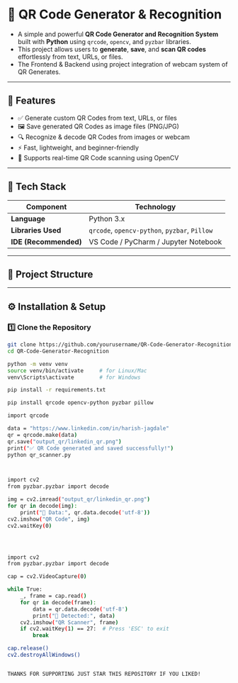# 📱 QR Code Generator & Recognition

- A simple and powerful **QR Code Generator and Recognition System** built with **Python** using `qrcode`, `opencv`, and `pyzbar` libraries.  
- This project allows users to **generate**, **save**, and **scan QR codes** effortlessly from text, URLs, or files.
- The Frontend & Backend using project integration of webcam system of QR Generates.

---

## 🚀 Features

- ✅ Generate custom QR Codes from text, URLs, or files  
- 🖼️ Save generated QR Codes as image files (PNG/JPG)  
- 🔍 Recognize & decode QR Codes from images or webcam  
- ⚡ Fast, lightweight, and beginner-friendly  
- 🧠 Supports real-time QR Code scanning using OpenCV  

---

## 🧩 Tech Stack

| Component | Technology |
|------------|-------------|
| **Language** | Python 3.x |
| **Libraries Used** | `qrcode`, `opencv-python`, `pyzbar`, `Pillow` |
| **IDE (Recommended)** | VS Code / PyCharm / Jupyter Notebook |

---

## 📂 Project Structure



---

## ⚙️ Installation & Setup

### 1️⃣ Clone the Repository
```bash
git clone https://github.com/yourusername/QR-Code-Generator-Recognition.git
cd QR-Code-Generator-Recognition

python -m venv venv
source venv/bin/activate     # for Linux/Mac
venv\Scripts\activate        # for Windows

pip install -r requirements.txt

pip install qrcode opencv-python pyzbar pillow

import qrcode

data = "https://www.linkedin.com/in/harish-jagdale"
qr = qrcode.make(data)
qr.save("output_qr/linkedin_qr.png")
print("✅ QR Code generated and saved successfully!")
python qr_scanner.py



import cv2
from pyzbar.pyzbar import decode

img = cv2.imread("output_qr/linkedin_qr.png")
for qr in decode(img):
    print("📜 Data:", qr.data.decode('utf-8'))
cv2.imshow("QR Code", img)
cv2.waitKey(0)




import cv2
from pyzbar.pyzbar import decode

cap = cv2.VideoCapture(0)

while True:
    _, frame = cap.read()
    for qr in decode(frame):
        data = qr.data.decode('utf-8')
        print("📜 Detected:", data)
    cv2.imshow("QR Scanner", frame)
    if cv2.waitKey(1) == 27:  # Press 'ESC' to exit
        break

cap.release()
cv2.destroyAllWindows()


THANKS FOR SUPPORTING JUST STAR THIS REPOSITORY IF YOU LIKED!
